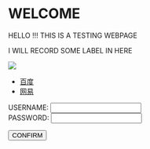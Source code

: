 <h1> WELCOME </h1>
<p>HELLO !!! THIS IS A TESTING WEBPAGE</p>
<body background="file://D:/Documents/Pictures/Saved Pictures/A1.jpg">
<p>I WILL RECORD SOME LABEL IN HERE </p>
  <img src="file://D:/Documents/Pictures/Saved Pictures/A1.jpg">
<ul>
  <li> <a href="https://www.baidu.com/">百度</a> </li>
  <li> <a href="https://www.163.com/">网易</a> </li>
</ul>
<form>
  USERNAME:
  <input type="text" name="username"><br>
  PASSWORD:
  <input type="password" name="password">
  <p><input type="submit" value="CONFIRM"></p>
</form>
</body>
  
